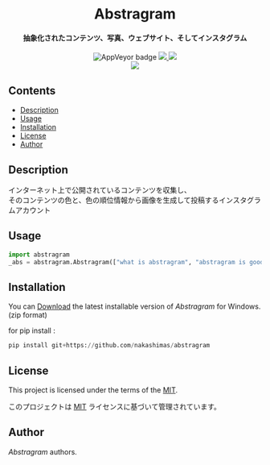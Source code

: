 
<p>
    <div align="center">
    <h1>Abstragram</h1>
    </div>
</p>

<h4 align="center">抽象化されたコンテンツ、写真、ウェブサイト、そしてインスタグラム</h4>

<p align="center">
  <a>
    <img alt="AppVeyor badge" src="https://img.shields.io/badge/build-passing-brightgreen">
  </a>
  <a href = "https://github.com/nakashimas/abstragram/releases">
    <img src="https://img.shields.io/badge/releace-v1.0.0%20-58839b.svg?style=flat">
  </a>
  <a href="./LICENSE">
    <img src="http://img.shields.io/badge/license-MIT-blue.svg?style=flat">
  </a>
  <br>
  <a>
    <img src="https://img.shields.io/badge/platform-win--32%20%7C%20win--64-lightgrey">
  </a>
</p>

<h2> Contents </h2>

- [Description](#description)
- [Usage](#usage)
- [Installation](#installation)
- [License](#license)
- [Author](#author)

## Description

インターネット上で公開されているコンテンツを収集し、  
そのコンテンツの色と、色の順位情報から画像を生成して投稿するインスタグラムアカウント

## Usage

```py
import abstragram
_abs = abstragram.Abstragram(["what is abstragram", "abstragram is good"])
```

## Installation

You can [Download](https://github.com/nakashimas/abstragram/releases) the latest installable version of _Abstragram_ for Windows. (zip format)

for pip install :  

```py
pip install git+https://github.com/nakashimas/abstragram
```

## License

This project is licensed under the terms of the [MIT](./LICENSE).

このプロジェクトは [MIT](./LICENSE) ライセンスに基づいて管理されています。

## Author

_Abstragram_ authors.
